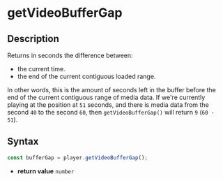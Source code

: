 # getVideoBufferGap

## Description

Returns in seconds the difference between:

- the current time.
- the end of the current contiguous loaded range.

In other words, this is the amount of seconds left in the buffer before the end
of the current contiguous range of media data.
If we're currently playing at the position at `51` seconds, and there is media
data from the second `40` to the second `60`, then `getVideoBufferGap()` will
return `9` (`60 - 51`).

## Syntax

```js
const bufferGap = player.getVideoBufferGap();
```

 - **return value** `number`
